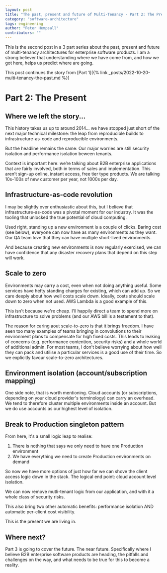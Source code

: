```yaml
---
layout: post
title: "The past, present and future of Multi-Tenancy - Part 2: The Present"
category: "software-architecture"
tags: engineering
author: "Peter Hempsall"
contributors: ""
---
```


This is the second post in a 3 part series about the past, present and future of multi-tenancy architectures for enterprise software products. I am a strong believer that understanding where we have come from, and how we got here, helps us predict where are going.

This post continues the story from [Part 1]({% link _posts/2022-10-20-multi-tenancy-the-past.md %})

# Part 2: The Present

## Where we left the story... 
This history takes us up to around 2014... we have stopped just short of the next major technical milestone: the leap from reproducible builds to infrastructure-as-code and reproducible environments. 

But the headline remains the same: Our major worries are still security isolation and performance isolation beween tenants.

Context is important here: we’re talking about B2B enterprise applications that are fairly involved, both in terms of sales and implementation. This aren’t sign-up online, instant access, free tier type products. We are talking 10s-100s of new customer per year, not 1000s per day.

## Infrastructure-as-code revolution
I may be slightly over enthusiastic about this, but I believe that infrastructure-as-code was a pivotal moment for our industry. It was the tooling that unlocked the true potential of cloud computing.

Used right, standing up a new environment is a couple of clicks. Baring cost (see below), everyone can now have as many environments as they want. Our QA team love that they can have multiple short-lived environments. 

And because creating new environments is now regularly exercised, we can have confidence that any disaster recovery plans that depend on this step will work.

## Scale to zero
Environments may carry a cost, even when not doing anything useful. Some services have hefty standing charges for existing, which can add up. So we care deeply about how well costs scale down. Ideally, costs should scale down to zero when not used. AWS Lambda is a good example of this. 

This isn't because we're cheap. I'll happily direct a team to spend more on infrastructure to solve problems (and our AWS bill is a testament to that).

The reason for caring aout scale-to-zero is that it brings freedom. I have seen too many examples of teams bringing in convolutions to their environment plans to compensate for high fixed costs. This leads to leaking of concerns (e.g. performance contention, security risks) and a whole world of additional admin. For most teams, I don't believe worrying about how well they can pack and utilise a particular services is a good use of their time. So we explicitly favour scale-to-zero architectures. 

## Environment isolation (account/subscription mapping)
One side note, that is worth mentioning. Cloud accounts (or subscriptions, depending on your cloud provider's terminology) can carry an overhead. We tend to therefore cluster multiple environments inside an account. But we do use accounts as our highest level of isolation. 

## Break to Production singleton pattern
From here, it's a small logic leap to realise:
1. There is nothing that says we only need to have one Production environment
2. We have everything we need to create Production environments on demand

So now we have more options of just how far we can shove the client access logic down in the stack. The logical end point: cloud account level isolation. 

We can now remove mutli-tenant logic from our application, and with it a whole class of security risks. 

This also bring two other automatic benefits: performance isolation AND automatic per-client cost visibility.

This is the present we are living in.

## Where next?
Part 3 is going to cover the future. The near future. Specifically where I believe B2B enterprise software products are heading, the pitfalls and challenges on the way, and what needs to be true for this to become a reality.




